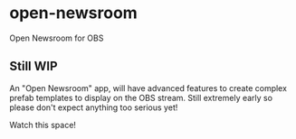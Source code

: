 # open-newsroom
Open Newsroom for OBS

## Still WIP
An "Open Newsroom" app, will have advanced features to create complex prefab templates to display on the OBS stream. Still extremely early so please don't expect anything too serious yet!

Watch this space!
